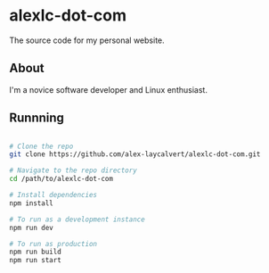 # alexlc-dot-com

The source code for my personal website.

## About

I'm a novice software developer and Linux enthusiast.

## Runnning

```bash

# Clone the repo
git clone https://github.com/alex-laycalvert/alexlc-dot-com.git

# Navigate to the repo directory
cd /path/to/alexlc-dot-com

# Install dependencies
npm install

# To run as a development instance
npm run dev

# To run as production
npm run build
npm run start

```
